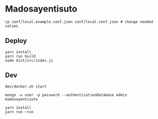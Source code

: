 # Madosayentisuto

    cp conf/local.example.conf.json conf/local.conf.json # change needed values


## Deploy

    yarn install
    yarn run build
    node dist/src/index.js


## Dev

    dev/docker.sh start

    mongo -u user -p password --authenticationDatabase admin madosayentisuto

    yarn install
    yarn run ~run
